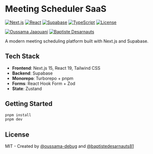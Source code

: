 # Meeting Scheduler SaaS

[![Next.js](https://img.shields.io/badge/Next.js-15-black?logo=next.js)](https://nextjs.org/)
[![React](https://img.shields.io/badge/React-19-blue?logo=react)](https://react.dev/)
[![Supabase](https://img.shields.io/badge/Supabase-Backend-green?logo=supabase)](https://supabase.com/)
[![TypeScript](https://img.shields.io/badge/TypeScript-5.9-blue?logo=typescript)](https://www.typescriptlang.org/)
[![License](https://img.shields.io/badge/License-MIT-yellow.svg)](LICENSE)

[![Oussama Jaaouani](https://img.shields.io/badge/LinkedIn-Oussama%20Jaaouani-0077B5?logo=linkedin)](https://linkedin.com/in/ojaaouani)
[![Baptiste Desarnauts](https://img.shields.io/badge/LinkedIn-Baptiste%20Desarnauts-0077B5?logo=linkedin)](https://linkedin.com/in/baptiste-desarnauts)

A modern meeting scheduling platform built with Next.js and Supabase.

## Tech Stack

- **Frontend**: Next.js 15, React 19, Tailwind CSS
- **Backend**: Supabase
- **Monorepo**: Turborepo + pnpm
- **Forms**: React Hook Form + Zod
- **State**: Zustand

## Getting Started

```bash
pnpm install
pnpm dev
```

## License

MIT - Created by [@oussama-debug](https://github.com/oussama-debug) and [@baptistedesarnauts81](https://github.com/baptistedesarnauts81)
